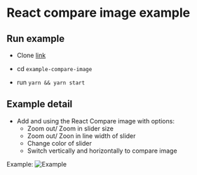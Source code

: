 # React compare image example

## Run example

- Clone [link](https://github.com/nhanhuynh-agilityio/example-compare-image)

- cd `example-compare-image`

- run `yarn && yarn start`

## Example detail

- Add and using the React Compare image with options:
    + Zoom out/ Zoom in slider size
    + Zoom out/ Zoon in line width of slider
    + Change color of slider
    + Switch vertically and horizontally to compare image
    
Example:
![Example](https://github.com/nhanhuynh-agilityio/example-compare-image/blob/master/Example.png)
